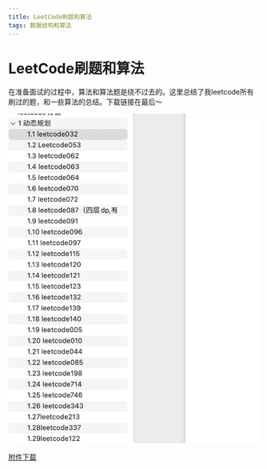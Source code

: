 ```yaml
---
title: LeetCode刷题和算法
tags: 数据结构和算法
---
```

# LeetCode刷题和算法

​	在准备面试的过程中，算法和算法题是绕不过去的。这里总结了我leetcode所有刷过的题，和一些算法的总结。下载链接在最后～

![](/../assets/image/blog/leetcode/shot.png)

[附件下载](/../assets/files/leetcode.docx)


